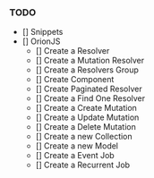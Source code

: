 ### TODO
- [] Snippets
- [] OrionJS
	- [] Create a Resolver
	- [] Create a Mutation Resolver
	- [] Create a Resolvers Group
	- [] Create Component
	- [] Create Paginated Resolver
	- [] Create a Find One Resolver
	- [] Create a Create Mutation
	- [] Create a Update Mutation
	- [] Create a Delete Mutation
	- [] Create a new Collection
	- [] Create a new Model
	- [] Create a Event Job
	- [] Create a Recurrent Job
